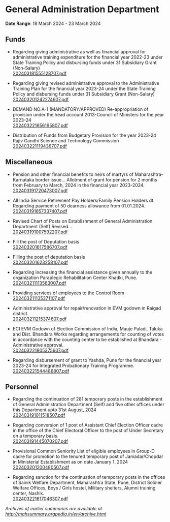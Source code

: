 # General Administration Department

**Date Range**: 18 March 2024 - 23 March 2024


## Funds
- Regarding giving administrative as well as financial approval for administrative training expenditure for the financial year 2022-23 under State Training Policy and disbursing funds under 31 Subsidiary Grant (Non-Salary)\
  [202403181555128707.pdf](https://gr.maharashtra.gov.in/Site/Upload/Government%20Resolutions/English/202403181555128707.pdf)

- Regarding giving revised administrative approval to the Administrative Training Plan for the financial year 2023-24 under the State Training Policy and disbursing funds under 31 Subsidiary Grant (Non-Salary)\
  [202403201242274607.pdf](https://gr.maharashtra.gov.in/Site/Upload/Government%20Resolutions/English/202403201242274607.pdf)

- DEMAND NO.A-1 (MANDATORY/APPROVED) Re-appropriation of provision under the head account 2013-Council of Ministers for the year 2023-24\
  [202403221656195807.pdf](https://gr.maharashtra.gov.in/Site/Upload/Government%20Resolutions/English/202403221656195807......pdf)

- Distribution of Funds from Budgetary Provision for the year 2023-24 Rajiv Gandhi Science and Technology Commission\
  [202403221119436707.pdf](https://gr.maharashtra.gov.in/Site/Upload/Government%20Resolutions/English/202403221119436707.pdf)

## Miscellaneous
- Pension and other financial benefits to heirs of martyrs of Maharashtra-Karnataka border issue... Allotment of grant for pension for 2 months from February to March, 2024 in the financial year 2023-2024.\
  [202403191720473007.pdf](https://gr.maharashtra.gov.in/Site/Upload/Government%20Resolutions/English/202403191720473007.pdf)

- All India Service Retirement Pay Holders/Family Pension Holders dt. Regarding payment of 50 dearness allowance from 01.01.2024.\
  [202403191657337407.pdf](https://gr.maharashtra.gov.in/Site/Upload/Government%20Resolutions/English/202403191657337407.pdf)

- Revised Chart of Posts on Establishment of General Administration Department (Self) Revised...\
  [202403191007592207.pdf](https://gr.maharashtra.gov.in/Site/Upload/Government%20Resolutions/English/202403191007592207.pdf)

- Fill the post of Deputation basis\
  [202403201617586707.pdf](https://gr.maharashtra.gov.in/Site/Upload/Government%20Resolutions/English/202403201617586707.pdf)

- Filling the post of deputation basis\
  [202403201623258107.pdf](https://gr.maharashtra.gov.in/Site/Upload/Government%20Resolutions/English/202403201623258107.pdf)

- Regarding increasing the financial assistance given annually to the organization Paraplegic Rehabilitation Center Khadki, Pune.\
  [202403211113563007.pdf](https://gr.maharashtra.gov.in/Site/Upload/Government%20Resolutions/English/202403211113563007...pdf)

- Providing services of employees to the Control Room\
  [202403211135371107.pdf](https://gr.maharashtra.gov.in/Site/Upload/Government%20Resolutions/English/202403211135371107.pdf)

- Administrative approval for repair/renovation in EVM godown in Raigad district.\
  [202403211215374607.pdf](https://gr.maharashtra.gov.in/Site/Upload/Government%20Resolutions/English/202403211215374607.pdf)

- ECI EVM Godown of Election Commission of India, Mauje Paladi, Taluka and Dist. Bhandara Works regarding arrangements for counting of votes in accordance with the counting center to be established at Bhandara -Administrative approval.\
  [202403221805375607.pdf](https://gr.maharashtra.gov.in/Site/Upload/Government%20Resolutions/English/202403221805375607.pdf)

- Regarding disbursement of grant to Yashda, Pune for the financial year 2023-24 for Integrated Probationary Training Programme.\
  [202403221544486807.pdf](https://gr.maharashtra.gov.in/Site/Upload/Government%20Resolutions/English/202403221544486807.pdf)

## Personnel
- Regarding the continuation of 281 temporary posts in the establishment of General Administration Department (Self) and five other offices under this Department upto 31st August, 2024\
  [202403191011518507.pdf](https://gr.maharashtra.gov.in/Site/Upload/Government%20Resolutions/English/202403191011518507.pdf)

- Regarding conversion of 1 post of Assistant Chief Election Officer cadre in the office of the Chief Electoral Officer to the post of Under Secretary on a temporary basis.\
  [202403191445070207.pdf](https://gr.maharashtra.gov.in/Site/Upload/Government%20Resolutions/English/202403191445070207.pdf)

- Provisional Common Seniority List of eligible employees in Group-D cadre for promotion to the tenured temporary post of Jamadar/Chopdar in Ministerial Establishment  as on date January 1, 2024\
  [202403201200480507.pdf](https://gr.maharashtra.gov.in/Site/Upload/Government%20Resolutions/English/202403201200480507.pdf)

- Regarding sanction for the continuation of temporary posts in the offices of Sainik Welfare Department, Maharashtra State, Pune, District Soldier Welfare Offices, Boys / Girls hostel, Military shelters, Alumni training center, Nashik.\
  [202403221617046307.pdf](https://gr.maharashtra.gov.in/Site/Upload/Government%20Resolutions/English/202403221617046307.pdf)


*Archives of earlier summaries are available at http://mahsummary.orgpedia.in/en/archive.html*